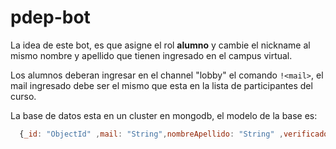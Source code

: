 # pdep-bot

La idea de este bot, es que asigne el rol **alumno** y cambie el nickname al mismo nombre y apellido que tienen ingresado en el campus virtual.

Los alumnos deberan ingresar en el channel "lobby" el comando `!<mail>`, el mail ingresado debe ser el mismo que esta en la lista de participantes del curso.

La base de datos esta en un cluster en mongodb, el modelo de la base es:
``` javascript  
  {_id: "ObjectId" ,mail: "String",nombreApellido: "String" ,verificado: "Boolean"} 
```
